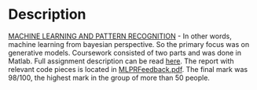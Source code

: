 # Description
[MACHINE LEARNING AND PATTERN RECOGNITION](http://www.inf.ed.ac.uk/teaching/courses/mlpr/2016/) - In other words, machine learning from bayesian perspective.  So the primary focus was on generative models. Coursework consisted of two parts and was done in Matlab. Full assignment description can be read [here](https://github.com/rb-kuddai/MLPR/blob/master/report.pdf). The report with relevant code pieces is located in [MLPRFeedback.pdf](https://github.com/rb-kuddai/MLPR/blob/master/MLPRFeedback.pdf). The final mark was 98/100, the highest mark in the group of more than 50 people.